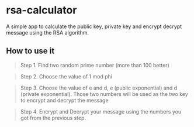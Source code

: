 # rsa-calculator
A simple app to calculate the public key, private key and encrypt decrypt message using the RSA algorithm.

## How to use it
>Step 1. Find two random prime number (more than 100 better)

>Step 2. Choose the value of 1 mod phi

>Step 3. Choose the value of e and d, e (public exponential) and d (private exponential). Those two numbers will be used as the two key to encrypt and decrypt the message

>Step 4. Encrypt and Decrypt your message using the numbers you got from the previous step.
